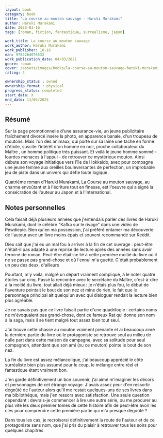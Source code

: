 ```yaml
---
layout: book
category: book
title: "La course au mouton sauvage - Haruki Murakami"
author: Haruki Murakami
date: 2025-03-16
tags: [roman, fiction, fantastique, surrealisme, japon]

work_title: La course au mouton sauvage
work_author: Haruki Murakami
work_publisher: 10-18
ean: 9782264076533
work_publication_date: 04/03/2021
genre: roman
cover: /assets/images/books/la-course-au-mouton-sauvage-haruki-murakami/cover.jpg
rating: 4

ownership_status : owned
ownership_format : physical
progress_status: completed
start_date: X
end_date: 11/05/2025
---
```

## Résumé
Sur la page promotionnelle d'une assurance-vie, un jeune publicitaire fraîchement divorcé insère la photo, en apparence banale, d'un troupeau de moutons. Mais l'un des animaux, qui porte sur sa laine une tache en forme d'étoile, suscite l'intérêt d'un homme en noir, proche collaborateur du Maître , un homme politique très puissant. Et voilà le jeune homme sommé - lourdes menaces à l'appui - de retrouver ce mystérieux mouton. Ainsi débute son voyage initiatique vers l'île de Hokkaido, avec pour compagne une jeune femme aux oreilles bouleversantes de perfection, un improbable jeu de piste dans un univers qui défie toute logique.

Quatrième roman d'Haruki Murakami, La Course au mouton sauvage, au charme envoûtant et à l'écriture tout en finesse, est l'oeuvre qui a signé la consécration de l'auteur au Japon et à l'international.

## Notes personnelles
Cela faisait déjà plusieurs années que j'entendais parler des livres de Haruki Murakami, dont le célèbre "Kafka sur le rivage" dans une vidéo de Pewdiepie. Bien qu'en ma possession, j'ai préféré entamer ma découverte de l'auteur avec un livre moins épais et souvent recommandé sur Reddit.

Dieu sait que j'ai eu un mal fou à arriver à la fin de cet ouvrage : peut-être n'était-il pas adapté à une reprise de lecture après des années sans avoir terminé de roman. Peut-être était-ce lié à cette première moitié du livre où il ne se passe pas grand-chose et où l'ennui m'a guetté. C'était probablement un peu des deux, d'ailleurs

Pourtant, m'y voilà, malgré un départ vraiment compliqué, à le noter quatre étoiles sur cinq. Passé la rencontre avec le secrétaire du Maître, c'est-à-dire à la moitié du livre, tout allait déjà mieux : je n'étais plus fou, le début de l'aventure pointait le bout de son nez et mine de rien, le fait que le personnage principal ait quelqu'un avec qui dialoguer rendait la lecture bien plus agréable.

Je ne savais pas que ce livre faisait partie d'une quadrilogie : certains noms ne m'évoquaient pas grand-chose, dont ce fameux Rat qui donne son nom à la saga, mais il se tient malgré tout assez bien tout seul.

J'ai trouvé cette chasse au mouton vraiment prenante et ai beaucoup aimé la dernière partie du livre où le protagoniste se retrouve seul au milieu de nulle part dans cette maison de campagne, avec sa solitude pour seul compagnon, attendant que son ami (ou ce mouton) pointe le bout de son nez.

La fin du livre est assez mélancolique, j'ai beaucoup apprécié le côté surréaliste bien plus assumé pour le coup, le mélange entre réel et fantastique étant vraiment bon.

J'en garde définitivement un bon souvenir, j'ai aimé m'imaginer les décors et personnages de cet étrange voyage. J'avais assez peur d'en ressortir dégoûté de l'auteur alors qu'il me restait quelques-uns de ses livres dans ma bibliothèque, mais j'en ressors avec satisfaction. Une seule question cependant : devrais-je commencer à lire une autre série, ou me procurer au plus vite les deux premier tomes de cette histoire afin de peut-être avoir les clés pour comprendre cette première partie qui m'a presque dégoûté ?

Dans tous les cas, je recroiserai définitivement la route de l'auteur et de ce protagoniste sans nom, que j'ai pris du plaisir à retrouver tous les soirs pour quelques chapitres.